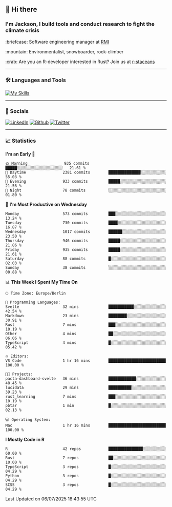 ## :wave: Hi there
### I'm Jackson, I build tools and conduct research to fight the climate crisis
<p> :briefcase: Software engineering manager at <a href="https://rmi.org/" alt="RMI">RMI</a></p>
<p> :mountain: Environmentalist, snowboarder, rock-climber</p>
<p> :crab: Are you an R-developer interested in Rust? Join us at <a href="https://github.com/r-staceans" alt="r-staceans">r-staceans</a></p>

---

### :hammer_and_wrench: Languages and Tools

[![My Skills](https://skillicons.dev/icons?i=r,python,rust,docker,svelte,js,neovim,azure,postgresql,kubernetes,html,css&perline=6&theme=dark)](https://skillicons.dev)

---

### :iphone: Socials

[![LinkedIn](https://skillicons.dev/icons?i=linkedin&theme=dark)](https://www.linkedin.com/in/jackson-hoffart/) 
[![Github](https://skillicons.dev/icons?i=github&theme=dark)](https://github.com/jdhoffa) 
[![Twitter](https://skillicons.dev/icons?i=twitter&theme=dark)](https://twitter.com/jdhoffart) 

---

### :chart_with_upwards_trend: Statistics

 
<!--START_SECTION:waka-->
**I'm an Early 🐤** 

```text
🌞 Morning                935 commits         █████░░░░░░░░░░░░░░░░░░░░   21.61 % 
🌆 Daytime                2381 commits        ██████████████░░░░░░░░░░░   55.03 % 
🌃 Evening                933 commits         █████░░░░░░░░░░░░░░░░░░░░   21.56 % 
🌙 Night                  78 commits          ░░░░░░░░░░░░░░░░░░░░░░░░░   01.80 % 
```
📅 **I'm Most Productive on Wednesday** 

```text
Monday                   573 commits         ███░░░░░░░░░░░░░░░░░░░░░░   13.24 % 
Tuesday                  730 commits         ████░░░░░░░░░░░░░░░░░░░░░   16.87 % 
Wednesday                1017 commits        ██████░░░░░░░░░░░░░░░░░░░   23.50 % 
Thursday                 946 commits         █████░░░░░░░░░░░░░░░░░░░░   21.86 % 
Friday                   935 commits         █████░░░░░░░░░░░░░░░░░░░░   21.61 % 
Saturday                 88 commits          █░░░░░░░░░░░░░░░░░░░░░░░░   02.03 % 
Sunday                   38 commits          ░░░░░░░░░░░░░░░░░░░░░░░░░   00.88 % 
```


📊 **This Week I Spent My Time On** 

```text
🕑︎ Time Zone: Europe/Berlin

💬 Programming Languages: 
Svelte                   32 mins             ███████████░░░░░░░░░░░░░░   42.54 % 
Markdown                 23 mins             ████████░░░░░░░░░░░░░░░░░   30.91 % 
Rust                     7 mins              ███░░░░░░░░░░░░░░░░░░░░░░   10.19 % 
Other                    4 mins              ██░░░░░░░░░░░░░░░░░░░░░░░   06.06 % 
TypeScript               4 mins              █░░░░░░░░░░░░░░░░░░░░░░░░   05.42 % 

🔥 Editors: 
VS Code                  1 hr 16 mins        █████████████████████████   100.00 % 

🐱‍💻 Projects: 
pacta-dashboard-svelte   36 mins             ████████████░░░░░░░░░░░░░   48.45 % 
lucidata                 29 mins             ██████████░░░░░░░░░░░░░░░   39.23 % 
rust_learning            7 mins              ███░░░░░░░░░░░░░░░░░░░░░░   10.19 % 
pbtar                    1 min               █░░░░░░░░░░░░░░░░░░░░░░░░   02.13 % 

💻 Operating System: 
Mac                      1 hr 16 mins        █████████████████████████   100.00 % 
```

**I Mostly Code in R** 

```text
R                        42 repos            ███████████████░░░░░░░░░░   60.00 % 
Rust                     7 repos             ██░░░░░░░░░░░░░░░░░░░░░░░   10.00 % 
TypeScript               3 repos             █░░░░░░░░░░░░░░░░░░░░░░░░   04.29 % 
Python                   3 repos             █░░░░░░░░░░░░░░░░░░░░░░░░   04.29 % 
SCSS                     3 repos             █░░░░░░░░░░░░░░░░░░░░░░░░   04.29 % 
```




 Last Updated on 06/07/2025 18:43:55 UTC
<!--END_SECTION:waka-->
